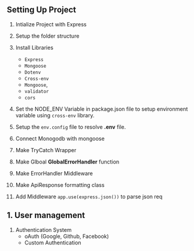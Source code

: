 ## Setting Up Project

1. Intialize Project with Express
2. Setup the folder structure
3. Install Libraries

   - `Express`
   - `Mongoose`
   - `Dotenv`
   - `Cross-env`
   - `Mongoose`,
   - `validator`
   - `cors`

4. Set the NODE_ENV Variable in package.json file to setup environment variable using `cross-env` library.
5. Setup the `env.config` file to resolve **.env** file.
6. Connect Monogodb with mongoose
7. Make TryCatch Wrapper
8. Make Glboal **GlobalErrorHandler** function
9. Make ErrorHandler Middleware
10. Make ApiResponse formatting class
11. Add Middleware `app.use(express.json())` to parse json req

## 1. User management

1. Authentication System
   - oAuth (Google, Github, Facebook)
   - Custom Authentication
